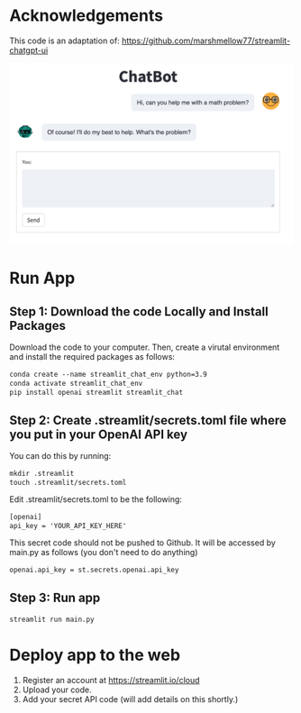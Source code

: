# Acknowledgements
This code is an adaptation of:
https://github.com/marshmellow77/streamlit-chatgpt-ui


![Chat](chat.jpg)

# Run App

## Step 1: Download the code Locally and Install Packages
Download the code to your computer. Then, create a virutal environment and install the required packages as follows:
```
conda create --name streamlit_chat_env python=3.9
conda activate streamlit_chat_env
pip install openai streamlit streamlit_chat
```

## Step 2: Create .streamlit/secrets.toml file where you put in your OpenAI API key

You can do this by running:

```
mkdir .streamlit
touch .streamlit/secrets.toml
```

Edit .streamlit/secrets.toml to be the following:

```
[openai]
api_key = 'YOUR_API_KEY_HERE'
```

This secret code should not be pushed to Github. It will be accessed by main.py as follows (you don't need to do anything)
```
openai.api_key = st.secrets.openai.api_key
```

## Step 3: Run app
```
streamlit run main.py
```

# Deploy app to the web
1. Register an account at https://streamlit.io/cloud
2. Upload your code.
3. Add your secret API code (will add details on this shortly.)

